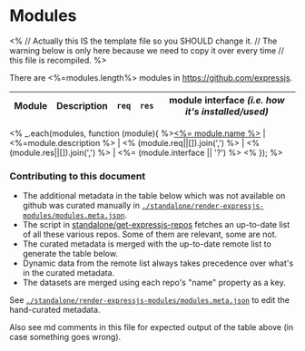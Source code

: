 # Modules

<%
// Actually this IS the template file so you SHOULD change it.
// The warning below is only here because we need to copy it over every time
// this file is recompiled.
%>
<!--
# ~*** ===================================================>
#
# IMPORTANT NOTE:
#
# Please don't change this file manually!
# It is automatically compiled from `MODULES.tpl.md`
# in order for it to stay up to date.
#
# Change `MODULES.tpl.md` instead.
#
# <=================================================== ***~
-->

There are <%=modules.length%> modules in https://github.com/expressjs.


 Module                                        | Description                          | `req`                               | `res`                               | module interface _(i.e. how it's installed/used)_     |
 --------------------------------------------- | ------------------------------------ |:-----------------------------------:|:-----------------------------------:|:-----------------------------------------------------:|
<% _.each(modules, function (module){
%>[<%= module.name %>](<%=module.html_url %>)  | <%=module.description %>             | <% (module.req||[]).join(',') %>    | <% (module.res||[]).join(',') %>    | <%= (module.interface || '?') %>
<% }); %>


### Contributing to this document

+ The additional metadata in the table below which was not available on github was curated manually in [`./standalone/render-expressjs-modules/modules.meta.json`]().
+ The script in [standalone/get-expressjs-repos]() fetches an up-to-date list of all these various repos.  Some of them are relevant, some are not.
+ The curated metadata is merged with the up-to-date remote list to generate the table below.
+ Dynamic data from the remote list always takes precedence over what's in the curated metadata.
+ The datasets are merged using each repo's "name" property as a key.

See [`./standalone/render-expressjs-modules/modules.meta.json`]() to edit the hand-curated metadata.

Also see md comments in this file for expected output of the table above (in case something goes wrong).

<!--
Example output for the table above:


 Module                                                                   | Description                                     | `req`         | `res`     | usage                |
 ------------------------------------------------------------------------ | ----------------------------------------------- |:-------------:|:---------:|:--------------------:|
 [expressjs/session](https://github.com/expressjs/session)                | Simple session middleware                       | `.session`    |           | middleware           |
-->
